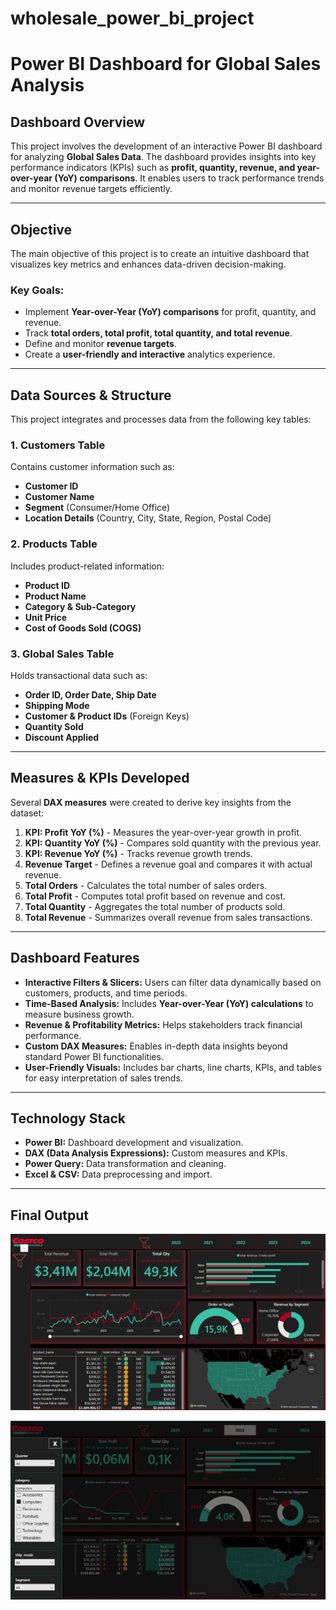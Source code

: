# wholesale_power_bi_project

# Power BI Dashboard for Global Sales Analysis

## Dashboard Overview

This project involves the development of an interactive Power BI dashboard for analyzing **Global Sales Data**. The dashboard provides insights into key performance indicators (KPIs) such as **profit, quantity, revenue, and year-over-year (YoY) comparisons**. It enables users to track performance trends and monitor revenue targets efficiently.

---

## **Objective**
The main objective of this project is to create an intuitive dashboard that visualizes key metrics and enhances data-driven decision-making.

### **Key Goals:**
- Implement **Year-over-Year (YoY) comparisons** for profit, quantity, and revenue.
- Track **total orders, total profit, total quantity, and total revenue**.
- Define and monitor **revenue targets**.
- Create a **user-friendly and interactive** analytics experience.

---

## **Data Sources & Structure**

This project integrates and processes data from the following key tables:

### **1. Customers Table**
Contains customer information such as:
- **Customer ID**
- **Customer Name**
- **Segment** (Consumer/Home Office)
- **Location Details** (Country, City, State, Region, Postal Code)

### **2. Products Table**
Includes product-related information:
- **Product ID**
- **Product Name**
- **Category & Sub-Category**
- **Unit Price**
- **Cost of Goods Sold (COGS)**

### **3. Global Sales Table**
Holds transactional data such as:
- **Order ID, Order Date, Ship Date**
- **Shipping Mode**
- **Customer & Product IDs** (Foreign Keys)
- **Quantity Sold**
- **Discount Applied**

---

## **Measures & KPIs Developed**

Several **DAX measures** were created to derive key insights from the dataset:

1. **KPI: Profit YoY (%)** - Measures the year-over-year growth in profit.
2. **KPI: Quantity YoY (%)** - Compares sold quantity with the previous year.
3. **KPI: Revenue YoY (%)** - Tracks revenue growth trends.
4. **Revenue Target** - Defines a revenue goal and compares it with actual revenue.
5. **Total Orders** - Calculates the total number of sales orders.
6. **Total Profit** - Computes total profit based on revenue and cost.
7. **Total Quantity** - Aggregates the total number of products sold.
8. **Total Revenue** - Summarizes overall revenue from sales transactions.

---

## **Dashboard Features**
- **Interactive Filters & Slicers:** Users can filter data dynamically based on customers, products, and time periods.
- **Time-Based Analysis:** Includes **Year-over-Year (YoY) calculations** to measure business growth.
- **Revenue & Profitability Metrics:** Helps stakeholders track financial performance.
- **Custom DAX Measures:** Enables in-depth data insights beyond standard Power BI functionalities.
- **User-Friendly Visuals:** Includes bar charts, line charts, KPIs, and tables for easy interpretation of sales trends.

---

## **Technology Stack**

- **Power BI:** Dashboard development and visualization.
- **DAX (Data Analysis Expressions):** Custom measures and KPIs.
- **Power Query:** Data transformation and cleaning.
- **Excel & CSV:** Data preprocessing and import.

---

## **Final Output**

![Output1](images/1.png)

![Output2](images/2.png)
